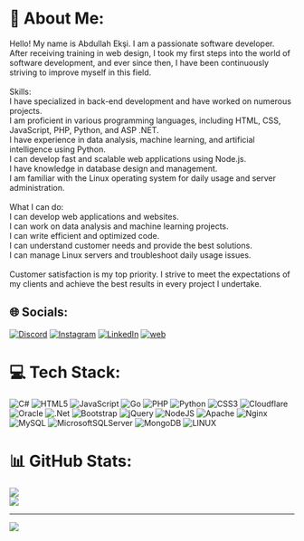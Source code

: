 # 💫 About Me:
Hello! My name is Abdullah Ekşi. I am a passionate software developer. After receiving training in web design, I took my first steps into the world of software development, and ever since then, I have been continuously striving to improve myself in this field.<br><br>Skills:<br>I have specialized in back-end development and have worked on numerous projects.<br>I am proficient in various programming languages, including HTML, CSS, JavaScript, PHP, Python, and ASP .NET.<br>I have experience in data analysis, machine learning, and artificial intelligence using Python.<br>I can develop fast and scalable web applications using Node.js.<br>I have knowledge in database design and management.<br>I am familiar with the Linux operating system for daily usage and server administration.<br><br>What I can do:<br>I can develop web applications and websites.<br>I can work on data analysis and machine learning projects.<br>I can write efficient and optimized code.<br>I can understand customer needs and provide the best solutions.<br>I can manage Linux servers and troubleshoot daily usage issues.<br><br>Customer satisfaction is my top priority. I strive to meet the expectations of my clients and achieve the best results in every project I undertake.


## 🌐 Socials:
[![Discord](https://img.shields.io/badge/Discord-%237289DA.svg?logo=discord&logoColor=white)](https://discord.gg/5UjbND9wd3) [![Instagram](https://img.shields.io/badge/Instagram-%23E4405F.svg?logo=Instagram&logoColor=white)](https://instagram.com/abdullah53_x) [![LinkedIn](https://img.shields.io/badge/LinkedIn-%230077B5.svg?logo=linkedin&logoColor=white)](https://linkedin.com/in/abdullah-ekşi) [![web](https://img.icons8.com/?size=24&id=ZovicwSP5Trl&format=svg&logo=web&logoColor=white)](https://abdullaheksi.com.tr) 

# 💻 Tech Stack:
![C#](https://img.shields.io/badge/c%23-%23239120.svg?style=for-the-badge&logo=c-sharp&logoColor=white) ![HTML5](https://img.shields.io/badge/html5-%23E34F26.svg?style=for-the-badge&logo=html5&logoColor=white) ![JavaScript](https://img.shields.io/badge/javascript-%23323330.svg?style=for-the-badge&logo=javascript&logoColor=%23F7DF1E) ![Go](https://img.shields.io/badge/go-%2300ADD8.svg?style=for-the-badge&logo=go&logoColor=white) ![PHP](https://img.shields.io/badge/php-%23777BB4.svg?style=for-the-badge&logo=php&logoColor=white) ![Python](https://img.shields.io/badge/python-3670A0?style=for-the-badge&logo=python&logoColor=ffdd54) ![CSS3](https://img.shields.io/badge/css3-%231572B6.svg?style=for-the-badge&logo=css3&logoColor=white) ![Cloudflare](https://img.shields.io/badge/Cloudflare-F38020?style=for-the-badge&logo=Cloudflare&logoColor=white) ![Oracle](https://img.shields.io/badge/Oracle-F80000?style=for-the-badge&logo=oracle&logoColor=white) ![.Net](https://img.shields.io/badge/.NET-5C2D91?style=for-the-badge&logo=.net&logoColor=white) ![Bootstrap](https://img.shields.io/badge/bootstrap-%23563D7C.svg?style=for-the-badge&logo=bootstrap&logoColor=white) ![jQuery](https://img.shields.io/badge/jquery-%230769AD.svg?style=for-the-badge&logo=jquery&logoColor=white) ![NodeJS](https://img.shields.io/badge/node.js-6DA55F?style=for-the-badge&logo=node.js&logoColor=white) ![Apache](https://img.shields.io/badge/apache-%23D42029.svg?style=for-the-badge&logo=apache&logoColor=white) ![Nginx](https://img.shields.io/badge/nginx-%23009639.svg?style=for-the-badge&logo=nginx&logoColor=white) ![MySQL](https://img.shields.io/badge/mysql-%2300f.svg?style=for-the-badge&logo=mysql&logoColor=white) ![MicrosoftSQLServer](https://img.shields.io/badge/Microsoft%20SQL%20Sever-CC2927?style=for-the-badge&logo=microsoft%20sql%20server&logoColor=white) ![MongoDB](https://img.shields.io/badge/MongoDB-%234ea94b.svg?style=for-the-badge&logo=mongodb&logoColor=white) ![LINUX](https://img.shields.io/badge/Linux-FCC624?style=for-the-badge&logo=linux&logoColor=black)
# 📊 GitHub Stats:
![](https://github-readme-stats.vercel.app/api?username=abdullah-eksi&theme=radical&hide_border=false&include_all_commits=false&count_private=false)<br/>
![](https://github-readme-streak-stats.herokuapp.com/?user=abdullah-eksi&theme=radical&hide_border=false)<br/>


---
[![](https://visitcount.itsvg.in/api?id=abdullah-eksi&icon=7&color=5)](https://visitcount.itsvg.in)

<!-- Proudly created with GPRM ( https://gprm.itsvg.in ) -->
